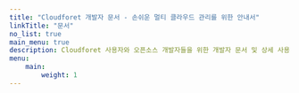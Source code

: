 ```yaml
---
title: "Cloudforet 개발자 문서 - 손쉬운 멀티 클라우드 관리를 위한 안내서"
linkTitle: "문서"
no_list: true
main_menu: true
description: Cloudforet 사용자와 오픈소스 개발자들을 위한 개발자 문서 및 상세 사용 가이드 페이지입니다.
menu:
    main:
        weight: 1
---
```

